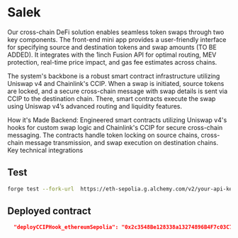 # Salek
Our cross-chain DeFi solution enables seamless token swaps through two key components. The front-end mini app provides a user-friendly interface for specifying source and destination tokens and swap amounts (TO BE ADDED). It integrates with the 1inch Fusion API for optimal routing, MEV protection, real-time price impact, and gas fee estimates across chains.

The system's backbone is a robust smart contract infrastructure utilizing Uniswap v4 and Chainlink's CCIP. When a swap is initiated, source tokens are locked, and a secure cross-chain message with swap details is sent via CCIP to the destination chain. There, smart contracts execute the swap using Uniswap v4’s advanced routing and liquidity features.

How it's Made
Backend: Engineered smart contracts utilizing Uniswap v4's hooks for custom swap logic and Chainlink's CCIP for secure cross-chain messaging. The contracts handle token locking on source chains, cross-chain message transmission, and swap execution on destination chains. Key technical integrations



## Test 
```bash
forge test --fork-url  https://eth-sepolia.g.alchemy.com/v2/your-api-key
```
## Deployed contract 

```Json
  "deployCCIPHook_ethereumSepolia": "0x2c3548Be128338a13274896B4F7c03C7d3D24040"

```